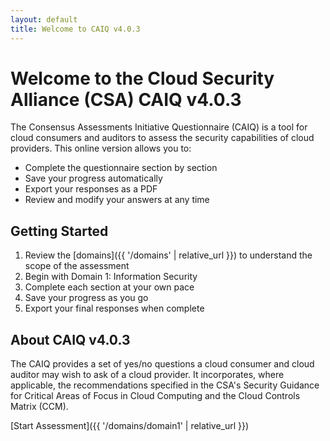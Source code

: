 ```yaml
---
layout: default
title: Welcome to CAIQ v4.0.3
---
```


# Welcome to the Cloud Security Alliance (CSA) CAIQ v4.0.3

The Consensus Assessments Initiative Questionnaire (CAIQ) is a tool for cloud consumers and auditors to assess the security capabilities of cloud providers. This online version allows you to:

- Complete the questionnaire section by section
- Save your progress automatically
- Export your responses as a PDF
- Review and modify your answers at any time

## Getting Started

1. Review the [domains]({{ '/domains' | relative_url }}) to understand the scope of the assessment
2. Begin with Domain 1: Information Security
3. Complete each section at your own pace
4. Save your progress as you go
5. Export your final responses when complete

## About CAIQ v4.0.3

The CAIQ provides a set of yes/no questions a cloud consumer and cloud auditor may wish to ask of a cloud provider. It incorporates, where applicable, the recommendations specified in the CSA's Security Guidance for Critical Areas of Focus in Cloud Computing and the Cloud Controls Matrix (CCM).

[Start Assessment]({{ '/domains/domain1' | relative_url }}) 